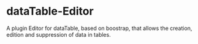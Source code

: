dataTable-Editor
================

A plugin Editor for dataTable, based on boostrap, that allows the creation, edition and suppression of data in tables.
